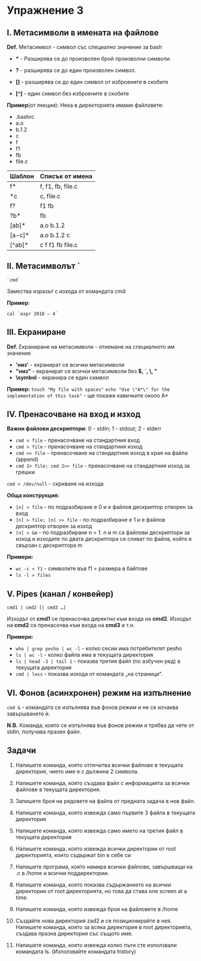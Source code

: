 ﻿# Упражнение 3

## I. Метасимволи в имената на файлове

**Def.** Метасимвол - символ със специално значение за bash

* **\*** - Разширява се до произволен брой произволни символи. 

* **?** - разширява се до един произволен символ.

* **[]** - разширява се до един символ от изброените в скобите

* **[^]** - един символ без изброените в скобите

**Пример**(от лекции): Нека в директорията имаме файловете:
- .bashrc
- a.o
- b.1.2
- c
- f
- f1
- fb
- file.c

| Шаблон | Списък от имена |
|--|--|
| f\* | f, f1, fb, file.c |
| \*c | c, file.c |
| f? | f1 fb |
| ?b\* | fb |
| [ab]\* | a.o b.1.2 |
| [a-c]\* | a.o b.1.2 c |
| [^ab]\* | c f f1 fb file.c |

## II.	Метасимволът `

	`cmd`
Замества изразът с изхода от командата cmd

**Пример**: 

	cal `expr 2018 – 4`

## III.	Екраниране

**Def.** Екраниране на метасимволи - отнемане на специалното им значение

- **'низ'** - екранират се всички метасимволи
- **"низ"** - екранират се всички метасимволи без **$, \`, \\, "**
- **\symbol** - екранира се един символ

**Пример:** 
`touch "My file with spaces"`
`echo "Use \"A*\" for the implementation of this task"` - ще покаже кавичките около A*

## IV.	Пренасочване на вход и изход

**Важни файлови дескриптори:** 0 - stdin; 1 - stdout; 2 - stderr

- `cmd < file` - пренасочване на стандартния вход
- `cmd > file` - пренасочване на стандартния изход
- `cmd >> file` - пренасочване на стандартния изход в края на файла (append)
- `cmd 2> file; cmd 2>> file` - пренасочване на стандартния изход за грешки

`cmd > /dev/null` - скриване на изхода  

**Обща конструкция:**
- `[n] < file` - по подразбиране е 0 и е файлов дескриптор отворен за вход
- `[n] > file; [n] >> file` - по подразбиране е 1 и е файлов дескриптор отворен за изход
- `[n] > &m` - по подразбиране n = 1. n и m са файлови дескриптори за изход и изходите по двата дескриптора се сливат по файла, който е свързан с дескриптора m

**Примери:**
* `wc -c < f1` - символите във f1 = размера в байтове
* `ls -l > files`

## V.	Pipes (канал / конвейер)

    cmd1 | cmd2 [| cmd3 …]

Изходът от **cmd1** се пренасочва директно към входа на **cmd2**. Изходът на **cmd2** се пренасочва към входа на **cmd3** и т.н.

**Примери:** 
* `who | grep pesho | wc -l` - колко сесии има потребителят pesho
* `ls | wc -l` - колко файла има в текущата директория
* `ls | head -3 | tail 1` - показва третия файл (по азбучен ред) в текущата директория
* `cmd | less` - показва изхода от командата „на страници“. 

## VI.	Фонов (асинхронен) режим на изпълнение

`cmd &` - командата се изпълнява във фонов режим и не се изчаква завършването ѝ. 

**N.B.** Команда, която се изпълнява във фонов режим и трябва да чете от stdin, получава празен файл. 

## Задачи

1. Напишете команда, която отпечатва всички файлове в текущата директория, чието име е с дължина 2 символа. 

1. Напишете команда, която създава файл с информацията за всички файлове в текущата директория.

1. Запишете броя на редовете на файла от предната задача в нов файл.

1. Напишете команда, която извежда само първите 3 файла в текущата директория

1. Напишете команда, която извежда само името на третия файл в текущата директория

1. Напишете команда, която извежда всички директории от root директорията, които съдържат bin в себе си

1. Напишете програма, която намира всички файлове, завършващи на .c в /home и всички поддиректории. 

1. Напишете команда, която показва съдържанието на всички директории от root директорията, но това да става one screen at a time.

1. Напишете команда, която извежда броя на файловете в /home

1. Създайте нова директория zad2 и се позиционирайте в нея. Напишете команда, която за всяка директория в root директорията, създава празна директория със същото име. 

1. Напишете команда, която извежда колко пъти сте използвали командата ls. (Използвайте командата history)
